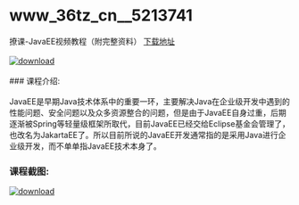 # www_36tz_cn__5213741
撩课-JavaEE视频教程（附完整资料）
[下载地址](http://www.36tz.cn/article/5213741 "下载地址")
<br/></br>[![download](http://36tz.cn/muke_img/2020_06_1-42-300x204.png "下载地址")](http://www.36tz.cn/article/5213741 "下载地址")
<br/></br>### 课程介绍:<br/></br>JavaEE是早期Java技术体系中的重要一环，主要解决Java在企业级开发中遇到的性能问题、安全问题以及众多资源整合的问题，但是由于JavaEE自身过重，后期逐渐被Spring等轻量级框架所取代，目前JavaEE已经交给Eclipse基金会管理了，也改名为JakartaEE了。所以目前所说的JavaEE开发通常指的是采用Java进行企业级开发，而不单单指JavaEE技术本身了。

### 课程截图:
[![download](http://36tz.cn/muke_img/2020_06_2-46.png "下载地址")](http://www.36tz.cn/article/5213741 "下载地址")

